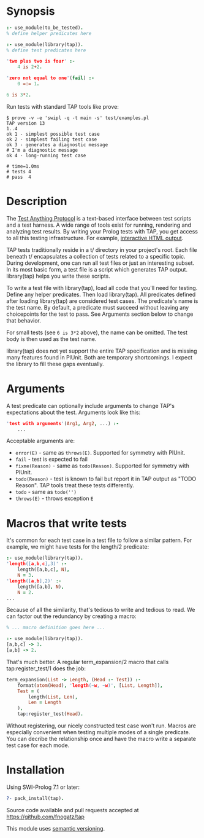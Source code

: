 # Synopsis

```prolog
:- use_module(to_be_tested).
% define helper predicates here

:- use_module(library(tap)).
% define test predicates here

'two plus two is four' :-
    4 is 2+2.

'zero not equal to one'(fail) :-
    0 =:= 1.

6 is 3*2.
```

Run tests with standard TAP tools like prove:

```shell
$ prove -v -e 'swipl -q -t main -s' test/examples.pl
TAP version 13
1..4
ok 1 - simplest possible test case
ok 2 - simplest failing test case
ok 3 - generates a diagnostic message
# I'm a diagnostic message
ok 4 - long-running test case

# time=1.0ms
# tests 4
# pass  4

```

# Description

The [Test Anything Protocol](http://testanything.org/) is a text-based
interface between test scripts and a test harness.  A wide range of
tools exist for running, rendering and analyzing test results.  By
writing your Prolog tests with TAP, you get access to all this
testing infrastructure.  For example,
[interactive HTML output](http://www.spurkis.org/TAP-Formatter-HTML/test-output.html).

TAP tests traditionally reside in a t/ directory in your project's
root.  Each file beneath t/ encapsulates a collection of tests related
to a specific topic. During development, one can run all test files or
just an interesting subset.  In its most basic form, a test file is a
script which generates TAP output.  library(tap) helps you
write these scripts.

To write a test file with library(tap), load all code that you'll need
for testing.  Define any helper predicates.  Then load library(tap).
All predicates defined after loading library(tap) are considered test
cases.  The predicate's name is the test name.  By default, a
predicate must succeed without leaving any choicepoints for the test
to pass.  See Arguments section below to change that behavior.

For small tests (see `6 is 3*2` above), the name can be omitted.  The
test body is then used as the test name.

library(tap) does not yet support the entire TAP specification and is
missing many features found in PlUnit.  Both are temporary shortcomings.
I expect the library to fill these gaps eventually.

# Arguments

A test predicate can optionally include arguments to change TAP's
expectations about the test.  Arguments look like this:

```prolog
'test with arguments'(Arg1, Arg2, ...) :-
    ...
```

Acceptable arguments are:

  * `error(E)` - same as `throws(E)`. Supported for symmetry with PlUnit.
  * `fail` - test is expected to fail
  * `fixme(Reason)` - same as `todo(Reason)`. Supported for symmetry with PlUnit.
  * `todo(Reason)` - test is known to fail but report it in TAP output as "TODO Reason".  TAP tools treat these tests differently.
  * `todo` - same as `todo('')`
  * `throws(E)` - throws exception `E`

# Macros that write tests

It's common for each test case in a test file to follow a similar pattern.
For example, we might have tests for the length/2 predicate:

```prolog
:- use_module(library(tap)).
'length([a,b,c],3)' :-
    length([a,b,c], N),
    N = 3.
'length([a,b],2)' :-
    length([a,b], N),
    N = 2.
...
```

Because of all the similarity, that's tedious to write and tedious to
read.  We can factor out the redundancy by creating a macro:

```prolog
% ... macro definition goes here ...

:- use_module(library(tap)).
[a,b,c] -> 3.
[a,b] -> 2.
```

That's much better.  A regular term_expansion/2 macro that calls
tap:register_test/1 does the job:

```prolog
term_expansion(List -> Length, (Head :- Test)) :-
    format(atom(Head), 'length(~w, ~w)', [List, Length]),
    Test = (
        length(List, Len),
        Len = Length
    ),
    tap:register_test(Head).
```

Without registering, our nicely constructed test case won't run.  Macros are
especially convenient when testing multiple modes of a single predicate.  You
can decribe the relationship once and have the macro write a separate test case
for each mode.

# Installation

Using SWI-Prolog 7.1 or later:

```prolog
?- pack_install(tap).
```

Source code available and pull requests accepted at
https://github.com/fnogatz/tap

This module uses [semantic versioning](http://semver.org/).
